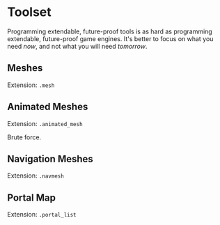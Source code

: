 Toolset
=======

Programming extendable, future-proof tools is as hard as programming extendable, future-proof game engines. It's better to focus on what you need _now_, and not what you will need _tomorrow_.

Meshes
------

Extension: `.mesh`

Animated Meshes
---------------

Extension: `.animated_mesh`

Brute force.

Navigation Meshes
-----------------

Extension: `.navmesh`

Portal Map
----------

Extension: `.portal_list`

